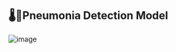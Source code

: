 ## 🌡️🦠Pneumonia Detection Model

![image](https://github.com/mayurd8862/Pneumonia-Detection-using-Deep-Learning/assets/113239727/c0a38f80-f77b-4e29-b655-dcf68a4b28d1)
